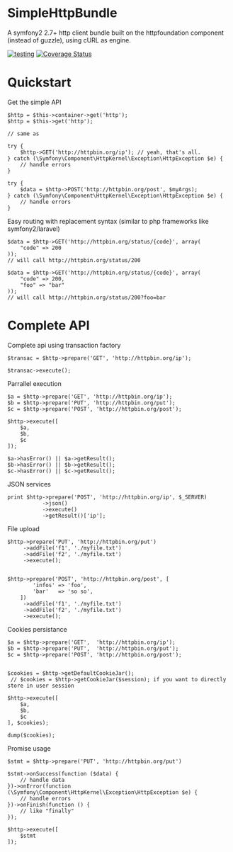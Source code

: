 SimpleHttpBundle
======

A symfony2 2.7+ http client bundle built on the httpfoundation component (instead of guzzle), using cURL as engine.


[![testing](https://travis-ci.org/evaisse/SimpleHttpBundle.svg?branch=master)](https://travis-ci.org/evaisse/SimpleHttpBundle)
[![Coverage Status](https://coveralls.io/repos/evaisse/SimpleHttpBundle/badge.svg?branch=master)](https://coveralls.io/r/evaisse/SimpleHttpBundle?branch=master)

Quickstart
======


Get the simple API

    $http = $this->container->get('http');
    $http = $this->get('http');
    
    // same as  

    try {
        $http->GET('http://httpbin.org/ip'); // yeah, that's all.
    } catch (\Symfony\Component\HttpKernel\Exception\HttpException $e) {
        // handle errors
    }
  
    try {
        $data = $http->POST('http://httpbin.org/post', $myArgs);
    } catch (\Symfony\Component\HttpKernel\Exception\HttpException $e) {
        // handle errors
    }
    
Easy routing with replacement syntax (similar to php frameworks like symfony2/laravel)

    $data = $http->GET('http://httpbin.org/status/{code}', array(
        "code" => 200
    ));
    // will call http://httpbin.org/status/200
    
    $data = $http->GET('http://httpbin.org/status/{code}', array(
        "code" => 200,
        "foo" => "bar" 
    ));
    // will call http://httpbin.org/status/200?foo=bar




Complete API
=====

Complete api using transaction factory 
 
    $transac = $http->prepare('GET', 'http://httpbin.org/ip');
    
    $transac->execute();

    
Parrallel execution
    
    $a = $http->prepare('GET', 'http://httpbin.org/ip');
    $b = $http->prepare('PUT', 'http://httpbin.org/put');
    $c = $http->prepare('POST', 'http://httpbin.org/post');
    
    $http->execute([
        $a, 
        $b,
        $c
    ]);
    
    $a->hasError() || $a->getResult();
    $b->hasError() || $b->getResult();
    $c->hasError() || $c->getResult();
    
    
JSON services

    print $http->prepare('POST', 'http://httpbin.org/ip', $_SERVER)
               ->json()
               ->execute()
               ->getResult()['ip'];

File upload


    $http->prepare('PUT', 'http://httpbin.org/put')
         ->addFile('f1', './myfile.txt')
         ->addFile('f2', './myfile.txt')
         ->execute();


    $http->prepare('POST', 'http://httpbin.org/post', [
            'infos' => 'foo',
            'bar'   => 'so so',
        ])
         ->addFile('f1', './myfile.txt')
         ->addFile('f2', './myfile.txt')
         ->execute();

Cookies persistance 

    $a = $http->prepare('GET',  'http://httpbin.org/ip');
    $b = $http->prepare('PUT',  'http://httpbin.org/put');
    $c = $http->prepare('POST', 'http://httpbin.org/post');
    
    
    $cookies = $http->getDefaultCookieJar();
     // $cookies = $http->getCookieJar($session); if you want to directly store in user session
    
    $http->execute([
        $a, 
        $b,
        $c
    ], $cookies);
    
    dump($cookies);
    

Promise usage
    
    $stmt = $http->prepare('PUT', 'http://httpbin.org/put')

    $stmt->onSuccess(function ($data) {
        // handle data
    })->onError(function (\Symfony\Component\HttpKernel\Exception\HttpException $e) {
        // handle errors
    })->onFinish(function () {
        // like "finally"
    });

    $http->execute([
        $stmt
    ]);
    

